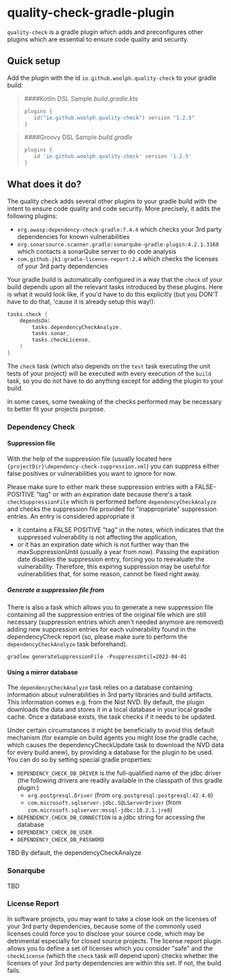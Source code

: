 # quality-check-gradle-plugin

`quality-check` is a gradle plugin which adds and preconfigures other plugins which are essential to ensure code quality
and security.

## Quick setup
Add the plugin with the id `io.github.woolph.quality-check` to your gradle build:

>####Kotlin DSL Sample *build.gradle.kts*
>```kotlin
>plugins {
>    id("io.github.woolph.quality-check") version "1.2.5"
>}
>```

>####Groovy DSL Sample *build.gradle*
>```groovy
>plugins {
>    id 'io.github.woolph.quality-check' version '1.2.5'
>}
>```

## What does it do?
The quality check adds several other plugins to your gradle build with the intent to ensure code quality and code 
security. More precisely, it adds the following plugins:
* `org.owasp:dependency-check-gradle:7.4.4` which checks your 3rd party dependencies for known vulnerabilities
* `org.sonarsource.scanner.gradle:sonarqube-gradle-plugin:4.2.1.3168` which contacts a sonarQube server to do code analysis
* `com.github.jk1:gradle-license-report:2.4` which checks the licenses of your 3rd party dependencies

Your gradle build is automatically configured in a way that the `check` of your build depends upon 
all the relevant tasks introduced by these plugins. Here is what it would look like, if you'd have to do this
explicitly (but you DON'T have to do that, 'cause it is already setup this way!):

````kotlin
tasks.check {
    dependsOn(
        tasks.dependencyCheckAnalyze,
        tasks.sonar,
        tasks.checkLicense,
    )
}
````

The `check` task (which also depends on the `test` task executing the unit tests of your project) will be executed 
with every execution of the `build` task, so you do not have to do anything except for adding the plugin to your build.

In some cases, some tweaking of the checks performed may be necessary to better fit your projects purpose.

### Dependency Check
#### Suppression file
With the help of the suppression file (usually located here `{projectDir}\dependency-check-suppression.xml`) you can 
suppress either false positives or vulnerabilities you want to ignore for now.

Please make sure to either mark these suppression entries with a FALSE-POSITIVE "tag" or with an expiration date because 
there's a task `checkSuppressionFile` which is performed before `dependencyCheckAnalyze` and checks the suppression file 
provided for "inappropriate" suppression entries. An entry is considered appropriate it 
* it contains a FALSE POSITIVE "tag" in the notes, which indicates that the suppressed vulnerability is not affecting the 
application,
* or it has an expiration date which is not further way than the maxSuppressionUntil (usually a year from now). Passing 
the expiration date disables the suppression entry, forcing you to reevaluate the vulnerability. Therefore, this expiring 
suppression may be useful for vulnerabilities that, for some reason, cannot be fixed right away.

##### Generate a suppression file from
There is also a task which allows you to generate a new suppression file containing all the suppression entries of the 
original file which are still necessary (suppression entries which aren't needed anymore are removed) adding new 
suppression entries for each vulnerability found in the dependencyCheck report (so, please make sure to perform the 
`dependencyCheckAnalyze` task beforehand).

````shell
gradlew generateSuppressionFile -PsuppressUntil=2023-04-01
````

#### Using a mirror database
The `dependencyCheckAnalyze` task relies on a database containing information about vulnerabilities in 3rd party 
libraries and build artifacts. This information comes e.g. from the Nist NVD. By default, the plugin downloads
the data and stores it in a local database in your local gradle cache. Once a database exists, the task checks if it
needs to be updated.

Under certain circumstances it might be beneficially to avoid this default mechanism (for example on build agents
you might lose the gradle cache, which causes the dependencyCheckUpdate task to download the NVD data for every build 
anew), by providing a database for the plugin to be used. You can do so by setting special gradle properties:

* `DEPENDENCY_CHECK_DB_DRIVER` is the full-qualified name of the jdbc driver (the following drivers are readily 
available in the classpath of this gradle plugin:)
  * `org.postgresql.Driver` (from `org.postgresql:postgresql:42.4.0`)
  * `com.microsoft.sqlserver.jdbc.SQLServerDriver` (from `com.microsoft.sqlserver:mssql-jdbc:10.2.1.jre8`)
* `DEPENDENCY_CHECK_DB_CONNECTION` is a jdbc string for accessing the database
* `DEPENDENCY_CHECK_DB_USER`
* `DEPENDENCY_CHECK_DB_PASSWORD`

TBD
By default, the dependencyCheckAnalyze 

### Sonarqube
TBD

### License Report
In software projects, you may want to take a close look on the licenses of your 3rd party dependencies, because some of 
the commonly used licenses could force you to disclose your source code, which may be detrimental especially for closed 
source projects. The license report plugin allows you to define a set of licenses which you consider "safe" and the 
`checkLicense` (which the `check` task will depend upon) checks whether the licenses of your 3rd party dependencies are
within this set. If not, the build fails.
